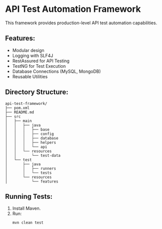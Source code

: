 # API Test Automation Framework

This framework provides production-level API test automation capabilities.

## Features:
- Modular design
- Logging with SLF4J
- RestAssured for API Testing
- TestNG for Test Execution
- Database Connections (MySQL, MongoDB)
- Reusable Utilities

## Directory Structure:
```
api-test-framework/
├── pom.xml
├── README.md
├── src
│   ├── main
│   │   ├── java
│   │   │   ├── base
│   │   │   ├── config
│   │   │   ├── database
│   │   │   ├── helpers
│   │   │   └── api
│   │   └── resources
│   │       └── test-data
│   └── test
│       ├── java
│       │   ├── runners
│       │   └── tests
│       └── resources
│           └── features
```

## Running Tests:
1. Install Maven.
2. Run:
   ```bash
   mvn clean test
   ```
